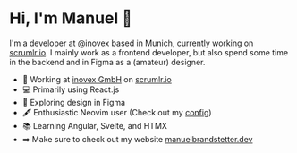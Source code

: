 # Hi, I'm Manuel 👋

I'm a developer at @inovex based in Munich, currently working on [scrumlr.io](https://scrumlr.io). I mainly work as a frontend developer, but also spend some time in the backend and in Figma as a (amateur) designer.

- 🚀 Working at [inovex GmbH](https://inovex.de) on [scrumlr.io](https://scrumlr.io)
- 💻 Primarily using React.js
- 🎨 Exploring design in Figma
- 🖋️ Enthusiastic Neovim user (Check out my [config](https://github.com/brandstetterm/nvim))
- 📚 Learning Angular, Svelte, and HTMX
- ➡️  Make sure to check out my website [manuelbrandstetter.dev](https://manuelbrandstetter.dev)
